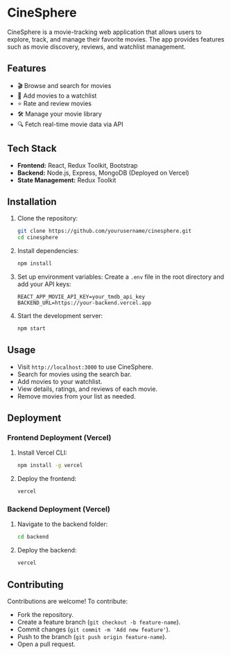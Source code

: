 # CineSphere

CineSphere is a movie-tracking web application that allows users to explore, track, and manage their favorite movies. The app provides features such as movie discovery, reviews, and watchlist management.

## Features

- 🎬 Browse and search for movies
- 📌 Add movies to a watchlist
- ⭐ Rate and review movies
- 🛠️ Manage your movie library
- 🔍 Fetch real-time movie data via API

## Tech Stack

- **Frontend:** React, Redux Toolkit, Bootstrap
- **Backend:** Node.js, Express, MongoDB (Deployed on Vercel)
- **State Management:** Redux Toolkit

## Installation

1. Clone the repository:
   ```sh
   git clone https://github.com/yourusername/cinesphere.git
   cd cinesphere
   ```

2. Install dependencies:
   ```sh
   npm install
   ```

3. Set up environment variables:
   Create a `.env` file in the root directory and add your API keys:
   ```env
   REACT_APP_MOVIE_API_KEY=your_tmdb_api_key
   BACKEND_URL=https://your-backend.vercel.app
   ```

4. Start the development server:
   ```sh
   npm start
   ```

## Usage

- Visit `http://localhost:3000` to use CineSphere.
- Search for movies using the search bar.
- Add movies to your watchlist.
- View details, ratings, and reviews of each movie.
- Remove movies from your list as needed.

## Deployment

### Frontend Deployment (Vercel)
1. Install Vercel CLI:
   ```sh
   npm install -g vercel
   ```
2. Deploy the frontend:
   ```sh
   vercel
   ```

### Backend Deployment (Vercel)
1. Navigate to the backend folder:
   ```sh
   cd backend
   ```
2. Deploy the backend:
   ```sh
   vercel
   ```

## Contributing

Contributions are welcome! To contribute:
- Fork the repository.
- Create a feature branch (`git checkout -b feature-name`).
- Commit changes (`git commit -m 'Add new feature'`).
- Push to the branch (`git push origin feature-name`).
- Open a pull request.

